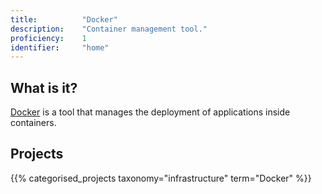 ```yaml
---
title: 			"Docker"
description: 	"Container management tool."
proficiency:	1
identifier:		"home"
---
```


## What is it?
[Docker](https://www.docker.com/) is a tool that manages the deployment of applications inside containers.

## Projects
{{% categorised_projects taxonomy="infrastructure" term="Docker" %}}